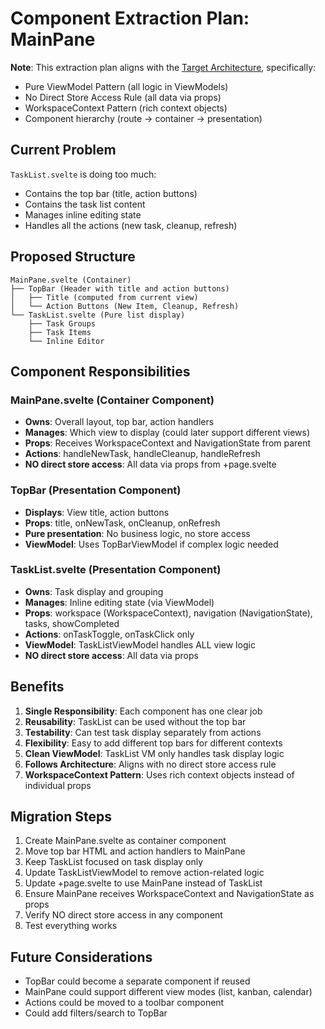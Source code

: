 # Component Extraction Plan: MainPane

**Note**: This extraction plan aligns with the [Target Architecture](../target-architecture.md), specifically:
- Pure ViewModel Pattern (all logic in ViewModels)
- No Direct Store Access Rule (all data via props)
- WorkspaceContext Pattern (rich context objects)
- Component hierarchy (route → container → presentation)

## Current Problem
`TaskList.svelte` is doing too much:
- Contains the top bar (title, action buttons)
- Contains the task list content
- Manages inline editing state
- Handles all the actions (new task, cleanup, refresh)

## Proposed Structure

```
MainPane.svelte (Container)
├── TopBar (Header with title and action buttons)
│   ├── Title (computed from current view)
│   └── Action Buttons (New Item, Cleanup, Refresh)
└── TaskList.svelte (Pure list display)
    ├── Task Groups
    ├── Task Items
    └── Inline Editor
```

## Component Responsibilities

### MainPane.svelte (Container Component)
- **Owns**: Overall layout, top bar, action handlers
- **Manages**: Which view to display (could later support different views)
- **Props**: Receives WorkspaceContext and NavigationState from parent
- **Actions**: handleNewTask, handleCleanup, handleRefresh
- **NO direct store access**: All data via props from +page.svelte

### TopBar (Presentation Component)
- **Displays**: View title, action buttons
- **Props**: title, onNewTask, onCleanup, onRefresh
- **Pure presentation**: No business logic, no store access
- **ViewModel**: Uses TopBarViewModel if complex logic needed

### TaskList.svelte (Presentation Component)
- **Owns**: Task display and grouping
- **Manages**: Inline editing state (via ViewModel)
- **Props**: workspace (WorkspaceContext), navigation (NavigationState), tasks, showCompleted
- **Actions**: onTaskToggle, onTaskClick only
- **ViewModel**: TaskListViewModel handles ALL view logic
- **NO direct store access**: All data via props

## Benefits

1. **Single Responsibility**: Each component has one clear job
2. **Reusability**: TaskList can be used without the top bar
3. **Testability**: Can test task display separately from actions
4. **Flexibility**: Easy to add different top bars for different contexts
5. **Clean ViewModel**: TaskList VM only handles task display logic
6. **Follows Architecture**: Aligns with no direct store access rule
7. **WorkspaceContext Pattern**: Uses rich context objects instead of individual props

## Migration Steps

1. Create MainPane.svelte as container component
2. Move top bar HTML and action handlers to MainPane
3. Keep TaskList focused on task display only
4. Update TaskListViewModel to remove action-related logic
5. Update +page.svelte to use MainPane instead of TaskList
6. Ensure MainPane receives WorkspaceContext and NavigationState as props
7. Verify NO direct store access in any component
8. Test everything works

## Future Considerations

- TopBar could become a separate component if reused
- MainPane could support different view modes (list, kanban, calendar)
- Actions could be moved to a toolbar component
- Could add filters/search to TopBar